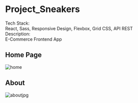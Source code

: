 # Project_Sneakers
Tech Stack:  
React, Sass, Responsive Design, Flexbox, Grid CSS, API REST  
Description:  
E-Commerce Frontend App

## Home Page

![home](https://user-images.githubusercontent.com/79340525/150597946-74a4067c-c502-45f1-a49c-2ab0f1483c08.jpg)

## About

![aboutjpg](https://user-images.githubusercontent.com/79340525/150598622-3b94ce5e-3f74-4c60-9dc0-47b895fd7dea.jpg)
